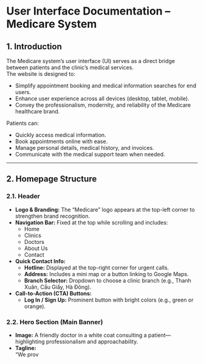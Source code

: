 # User Interface Documentation – Medicare System

## 1. Introduction
The Medicare system’s user interface (UI) serves as a direct bridge between patients and the clinic’s medical services.  
The website is designed to:

- Simplify appointment booking and medical information searches for end users.  
- Enhance user experience across all devices (desktop, tablet, mobile).  
- Convey the professionalism, modernity, and reliability of the Medicare healthcare brand.

Patients can:

- Quickly access medical information.  
- Book appointments online with ease.  
- Manage personal details, medical history, and invoices.  
- Communicate with the medical support team when needed.

---

## 2. Homepage Structure

### 2.1. Header
- **Logo & Branding:** The “Medicare” logo appears at the top-left corner to strengthen brand recognition.  
- **Navigation Bar:** Fixed at the top while scrolling and includes:
  - Home  
  - Clinics  
  - Doctors  
  - About Us  
  - Contact  
- **Quick Contact Info:**
  - **Hotline:** Displayed at the top-right corner for urgent calls.  
  - **Address:** Includes a mini map or a button linking to Google Maps.  
  - **Branch Selector:** Dropdown to choose a clinic branch (e.g., Thanh Xuân, Cầu Giấy, Hà Đông).  
- **Call-to-Action (CTA) Buttons:**  
  - **Log In / Sign Up:** Prominent button with bright colors (e.g., green or orange).

### 2.2. Hero Section (Main Banner)
- **Image:** A friendly doctor in a white coat consulting a patient—highlighting professionalism and approachability.  
- **Tagline:**  
  “We prov
